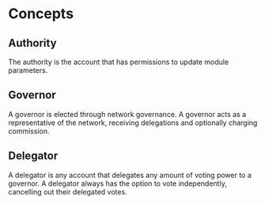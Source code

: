 # Concepts

## Authority

The authority is the account that has permissions to update module parameters.

## Governor

A governor is elected through network governance. A governor acts as a representative of the network, receiving delegations and optionally charging commission.

## Delegator

A delegator is any account that delegates any amount of voting power to a governor. A delegator always has the option to vote independently, cancelling out their delegated votes.
